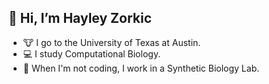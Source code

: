 
## 👋 Hi, I’m Hayley Zorkic 
- :cow: I go to the University of Texas at Austin.
- :computer: I study Computational Biology.
- :dna: When I'm not coding, I work in a Synthetic Biology Lab.
